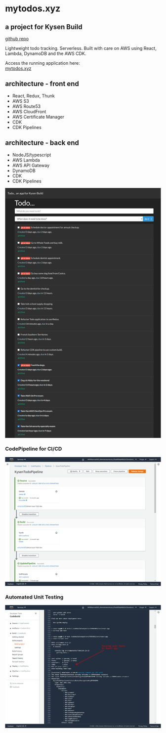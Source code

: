 # mytodos.xyz

## a project for Kysen Build

[github repo](https://github.com/brandonvio/kysen-todo)

Lightweight todo tracking. Serverless. Built with care on AWS using React, Lambda, DynamoDB and the AWS CDK.

Access the running application here:  
[mytodos.xyz](https://mytodos.xyz/)

## architecture - front end

- React, Redux, Thunk
- AWS S3
- AWS Route53
- AWS CloudFront
- AWS Certificate Manager
- CDK
- CDK Pipelines

## architecture - back end

- NodeJS/typescript
- AWS Lambda
- AWS API Gateway
- DynamoDB
- CDK
- CDK Pipelines

![Architecture](https://raw.githubusercontent.com/brandonvio/kysen-todo/master/docs/1601997700538.png)

### CodePipeline for CI/CD

![CodePipeline](https://raw.githubusercontent.com/brandonvio/kysen-todo/master/docs/1602090858938.png)

### Automated Unit Testing

![CodePipeline](https://raw.githubusercontent.com/brandonvio/kysen-todo/master/docs/1602091258073.png)
